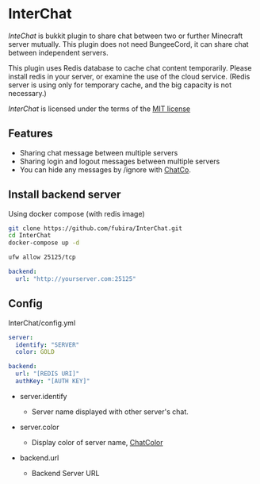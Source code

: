 # InterChat

*InteChat* is bukkit plugin to share chat between two or further Minecraft server mutually. This plugin does not need BungeeCord, it can share chat between independent servers.

This plugin uses Redis database to cache chat content temporarily.
Please install redis in your server, or examine the use of the cloud service.
(Redis server is using only for temporary cache, and the big capacity is not necessary.)

*InterChat* is licensed under the terms of the [MIT license](LICENSE.txt)

## Features

- Sharing chat message between multiple servers
- Sharing login and logout messages between multiple servers
- You can hide any messages by /ignore with [ChatCo](https://www.spigotmc.org/resources/chatco.38986/).

## Install backend server

Using docker compose (with redis image)

``` sh
git clone https://github.com/fubira/InterChat.git
cd InterChat
docker-compose up -d
```

``` sh
ufw allow 25125/tcp
```

``` yaml
backend:
  url: "http://yourserver.com:25125"
```


## Config

InterChat/config.yml

``` yaml
server:
  identify: "SERVER"
  color: GOLD

backend:
  url: "[REDIS URI]"
  authKey: "[AUTH KEY]"
```

- server.identify
  - Server name displayed with other server's chat.

- server.color
  - Display color of server name, [ChatColor](https://hub.spigotmc.org/javadocs/bukkit/org/bukkit/ChatColor.html)

- backend.url
  - Backend Server URL
